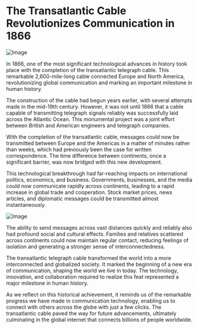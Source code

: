 # The Transatlantic Cable Revolutionizes Communication in 1866

![Image](/img/1693847416322.png)


In 1866, one of the most significant technological advances in history took place with the completion of the transatlantic telegraph cable. This remarkable 2,600-mile-long cable connected Europe and North America, revolutionizing global communication and marking an important milestone in human history. 

The construction of the cable had begun years earlier, with several attempts made in the mid-19th century. However, it was not until 1866 that a cable capable of transmitting telegraph signals reliably was successfully laid across the Atlantic Ocean. This monumental project was a joint effort between British and American engineers and telegraph companies.

With the completion of the transatlantic cable, messages could now be transmitted between Europe and the Americas in a matter of minutes rather than weeks, which had previously been the case for written correspondence. The time difference between continents, once a significant barrier, was now bridged with this new development.

This technological breakthrough had far-reaching impacts on international politics, economics, and business. Governments, businesses, and the media could now communicate rapidly across continents, leading to a rapid increase in global trade and cooperation. Stock market prices, news articles, and diplomatic messages could be transmitted almost instantaneously. 

![Image](/img/1693847423327.png)


The ability to send messages across vast distances quickly and reliably also had profound social and cultural effects. Families and relatives scattered across continents could now maintain regular contact, reducing feelings of isolation and generating a stronger sense of interconnectedness.

The transatlantic telegraph cable transformed the world into a more interconnected and globalized society. It marked the beginning of a new era of communication, shaping the world we live in today. The technology, innovation, and collaboration required to realize this feat represented a major milestone in human history.

As we reflect on this historical achievement, it reminds us of the remarkable progress we have made in communication technology, enabling us to connect with others across the globe with just a few clicks. The transatlantic cable paved the way for future advancements, ultimately culminating in the global internet that connects billions of people worldwide.